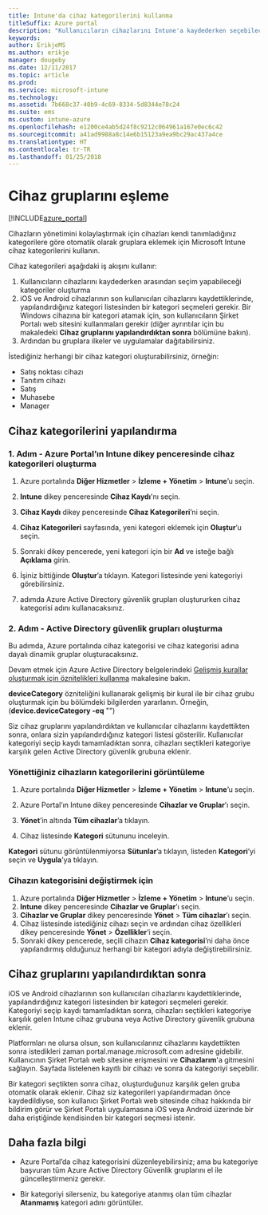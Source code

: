```yaml
---
title: Intune'da cihaz kategorilerini kullanma
titleSuffix: Azure portal
description: "Kullanıcıların cihazlarını Intune'a kaydederken seçebilecekleri cihaz kategorilerini kullanmayı öğrenin.\""
keywords: 
author: ErikjeMS
ms.author: erikje
manager: dougeby
ms.date: 12/11/2017
ms.topic: article
ms.prod: 
ms.service: microsoft-intune
ms.technology: 
ms.assetid: 7b668c37-40b9-4c69-8334-5d8344e78c24
ms.suite: ems
ms.custom: intune-azure
ms.openlocfilehash: e1200ce4ab5d24f8c9212c064961a167e0ec6c42
ms.sourcegitcommit: a41ad9988a8c14e6b15123a9ea9bc29ac437a4ce
ms.translationtype: HT
ms.contentlocale: tr-TR
ms.lasthandoff: 01/25/2018
---
```

# <a name="map-device-groups"></a>Cihaz gruplarını eşleme

[!INCLUDE[azure_portal](./includes/azure_portal.md)]

Cihazların yönetimini kolaylaştırmak için cihazları kendi tanımladığınız kategorilere göre otomatik olarak gruplara eklemek için Microsoft Intune cihaz kategorilerini kullanın.

Cihaz kategorileri aşağıdaki iş akışını kullanır:
1. Kullanıcıların cihazlarını kaydederken arasından seçim yapabileceği kategoriler oluşturma
2. iOS ve Android cihazlarının son kullanıcıları cihazlarını kaydettiklerinde, yapılandırdığınız kategori listesinden bir kategori seçmeleri gerekir. Bir Windows cihazına bir kategori atamak için, son kullanıcıların Şirket Portalı web sitesini kullanmaları gerekir (diğer ayrıntılar için bu makaledeki **Cihaz gruplarını yapılandırdıktan sonra** bölümüne bakın).
3. Ardından bu gruplara ilkeler ve uygulamalar dağıtabilirsiniz.

İstediğiniz herhangi bir cihaz kategori oluşturabilirsiniz, örneğin:
- Satış noktası cihazı
- Tanıtım cihazı
- Satış
- Muhasebe
- Manager

## <a name="how-to-configure-device-categories"></a>Cihaz kategorilerini yapılandırma

### <a name="step-1---create-device-categories-in-the-intune-blade-of-the-azure-portal"></a>1. Adım - Azure Portal’ın Intune dikey penceresinde cihaz kategorileri oluşturma
1. Azure portalında **Diğer Hizmetler** > **İzleme + Yönetim** > **Intune**’u seçin.
3. **Intune** dikey penceresinde **Cihaz Kaydı**'nı seçin.
3. **Cihaz Kaydı** dikey penceresinde **Cihaz Kategorileri**’ni seçin.
4. **Cihaz Kategorileri** sayfasında, yeni kategori eklemek için **Oluştur**’u seçin.
5. Sonraki dikey pencerede, yeni kategori için bir **Ad** ve isteğe bağlı **Açıklama** girin.
6. İşiniz bittiğinde **Oluştur**’a tıklayın. Kategori listesinde yeni kategoriyi görebilirsiniz.

2. adımda Azure Active Directory güvenlik grupları oluştururken cihaz kategorisi adını kullanacaksınız.

### <a name="step-2---create-azure-active-directory-security-groups"></a>2. Adım - Active Directory güvenlik grupları oluşturma
Bu adımda, Azure portalında cihaz kategorisi ve cihaz kategorisi adına dayalı dinamik gruplar oluşturacaksınız.

Devam etmek için Azure Active Directory belgelerindeki [Gelişmiş kurallar oluşturmak için öznitelikleri kullanma](https://azure.microsoft.com/documentation/articles/active-directory-accessmanagement-groups-with-advanced-rules/#using-attributes-to-create-rules-for-device-objects) makalesine bakın.

**deviceCategory** özniteliğini kullanarak gelişmiş bir kural ile bir cihaz grubu oluşturmak için bu bölümdeki bilgilerden yararlanın. Örneğin, (**device.deviceCategory -eq** "*<the device category name you got from the Azure portal>*")

Siz cihaz gruplarını yapılandırdıktan ve kullanıcılar cihazlarını kaydettikten sonra, onlara sizin yapılandırdığınız kategori listesi gösterilir. Kullanıcılar kategoriyi seçip kaydı tamamladıktan sonra, cihazları seçtikleri kategoriye karşılık gelen Active Directory güvenlik grubuna eklenir.

### <a name="how-to-view-the-categories-of-devices-you-manage"></a>Yönettiğiniz cihazların kategorilerini görüntüleme

1.  Azure portalında **Diğer Hizmetler** > **İzleme + Yönetim** > **Intune**’u seçin.

2. Azure Portal’ın Intune dikey penceresinde **Cihazlar ve Gruplar**’ı seçin.

3.  **Yönet**’in altında **Tüm cihazlar**’a tıklayın.

4.  Cihaz listesinde **Kategori** sütununu inceleyin.

**Kategori** sütunu görüntülenmiyorsa **Sütunlar**’a tıklayın, listeden **Kategori**’yi seçin ve **Uygula**’ya tıklayın.

### <a name="to-change-the-category-of-a-device"></a>Cihazın kategorisini değiştirmek için

1. Azure portalında **Diğer Hizmetler** > **İzleme + Yönetim** > **Intune**’u seçin.
3. **Intune** dikey penceresinde **Cihazlar ve Gruplar**’ı seçin.
4. **Cihazlar ve Gruplar** dikey penceresinde **Yönet** > **Tüm cihazlar**’ı seçin.
5. Cihaz listesinde istediğiniz cihazı seçin ve ardından cihaz özellikleri dikey penceresinde **Yönet** > **Özellikler**’i seçin.
6. Sonraki dikey pencerede, seçili cihazın **Cihaz kategorisi**’ni daha önce yapılandırmış olduğunuz herhangi bir kategori adıyla değiştirebilirsiniz.

## <a name="after-you-configure-device-groups"></a>Cihaz gruplarını yapılandırdıktan sonra

iOS ve Android cihazlarının son kullanıcıları cihazlarını kaydettiklerinde, yapılandırdığınız kategori listesinden bir kategori seçmeleri gerekir. Kategoriyi seçip kaydı tamamladıktan sonra, cihazları seçtikleri kategoriye karşılık gelen Intune cihaz grubuna veya Active Directory güvenlik grubuna eklenir.

Platformları ne olursa olsun, son kullanıcılarınız cihazlarını kaydettikten sonra istedikleri zaman portal.manage.microsoft.com adresine gidebilir. Kullanıcının Şirket Portalı web sitesine erişmesini ve **Cihazlarım**'a gitmesini sağlayın. Sayfada listelenen kayıtlı bir cihazı ve sonra da kategoriyi seçebilir.

Bir kategori seçtikten sonra cihaz, oluşturduğunuz karşılık gelen gruba otomatik olarak eklenir. Cihaz siz kategorileri yapılandırmadan önce kaydedildiyse, son kullanıcı Şirket Portalı web sitesinde cihaz hakkında bir bildirim görür ve Şirket Portalı uygulamasına iOS veya Android üzerinde bir daha eriştiğinde kendisinden bir kategori seçmesi istenir.

## <a name="further-information"></a>Daha fazla bilgi
- Azure Portal’da cihaz kategorisini düzenleyebilirsiniz; ama bu kategoriye başvuran tüm Azure Active Directory Güvenlik gruplarını el ile güncelleştirmeniz gerekir.

- Bir kategoriyi silerseniz, bu kategoriye atanmış olan tüm cihazlar **Atanmamış** kategori adını görüntüler.

